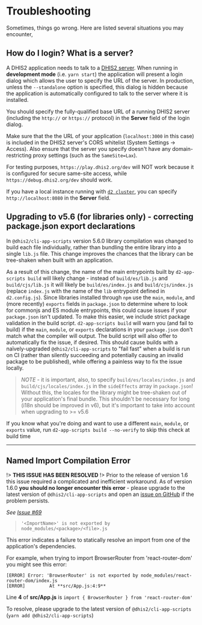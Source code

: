 # Troubleshooting

Sometimes, things go wrong. Here are listed several situations you may encounter,

## How do I login? What is a server?

A DHIS2 application needs to talk to a [DHIS2 server](https://www.dhis2.org/downloads). When running in **development mode** (i.e. `yarn start`) the application will present a login dialog which allows the user to specify the URL of the server. In production, unless the `--standalone` option is specified, this dialog is hidden because the application is automatically configured to talk to the server where it is installed.

You should specify the fully-qualified base URL of a running DHIS2 server (including the `http://` or `https://` protocol) in the **Server** field of the login dialog.

Make sure that the the URL of your application (`localhost:3000` in this case) is included in the DHIS2 server's CORS whitelist (System Settings -> Access). Also ensure that the server
you specify doesn't have any domain-restricting proxy settings (such as the `SameSite=Lax`).

For testing purposes, `https://play.dhis2.org/dev` will NOT work because it is configured for secure same-site access, while `https://debug.dhis2.org/dev` should work.

If you have a local instance running with [`d2 cluster`](https://github.com/dhis2/cli/tree/master/packages/cluster), you can specify `http://localhost:8080` in the **Server** field.

## Upgrading to v5.6 (for libraries only) - correcting package.json export declarations

In `@dhis2/cli-app-scripts` version 5.6.0 library compilation was changed to build each file individually, rather than bundling the entire library into a single `lib.js` file. This change improves the chances that the library can be tree-shaken when built with an application.

As a result of this change, the name of the main entrypoints built by `d2-app-scripts build` will likely change - instead of `build/es/lib.js` and `build/cjs/lib.js` it will likely be `build/es/index.js` and `build/cjs/index.js` (replace `index.js` with the name of the `lib` entrypoint defined in `d2.config.js`). Since libraries installed through `npm` use the `main`, `module`, and (more recently) `exports` fields in `package.json` to determine where to look for commonjs and ES module entrypoints, this could cause issues if your `package.json` isn't updated. To make this easier, we include strict package validation in the build script. `d2-app-scripts build` will warn you (and fail to build) if the `main`, `module`, or `exports` declarations in your `package.json` don't match what the compiler will output. The build script will also offer to automatically fix the issue, if desired. This should cause builds with a naïvely-upgraded `@dhis2/cli-app-scripts` to "fail fast" when a build is run on CI (rather than silently succeeding and potentially causing an invalid package to be published), while offering a painless way to fix the issue locally.

> _NOTE_ - it is important, also, to specify `build/es/locales/index.js` and `build/cjs/locales/index.js` in the `sideEffects` array in `package.json`! Without this, the locales for the library might be tree-shaken out of your application's final bundle. This shouldn't be necessary for long (i18n should be improved in v6), but it's important to take into account when upgrading to >= v5.6

If you know what you're doing and want to use a different `main`, `module`, or `exports` value, run `d2-app-scripts build --no-verify` to skip this check at build time

---

## Named Import Compilation Error

!> **THIS ISSUE HAS BEEN RESOLVED**
!> Prior to the release of version 1.6 this issue required a complicated and inefficient workaround. As of version 1.6.0 **you should no longer encounter this error** - please upgrade to the latest version of `@dhis2/cli-app-scripts` and open an [issue on GitHub](https://github.com/dhis2/app-platform/issues/new) if the problem persists.

_See [Issue #69](https://github.com/dhis2/app-platform/issues/69)_

> `'<ImportName>' is not exported by node_modules/<package>/<file>.js`

This error indicates a failure to statically resolve an import from one of the application's dependencies.

For example, when trying to import BrowserRouter from 'react-router-dom' you might see this error:

```
[ERROR] Error: 'BrowserRouter' is not exported by node_modules/react-router-dom/index.js
[ERROR]         At **src/App.js:4:9**
```

Line **4** of **src/App.js** is `import { BrowserRouter } from 'react-router-dom'`

To resolve, please upgrade to the latest version of `@dhis2/cli-app-scripts` (`yarn add @dhis2/cli-app-scripts`)
